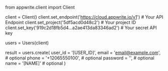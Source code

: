 from appwrite.client import Client

client = Client()
client.set_endpoint('https://cloud.appwrite.io/v1') # Your API Endpoint
client.set_project('5df5acd0d48c2') # Your project ID
client.set_key('919c2d18fb5d4...a2ae413da83346ad2') # Your secret API key

users = Users(client)

result = users.create(
    user_id = '[USER_ID]',
    email = 'email@example.com', # optional
    phone = '+12065550100', # optional
    password = '', # optional
    name = '[NAME]' # optional
)
